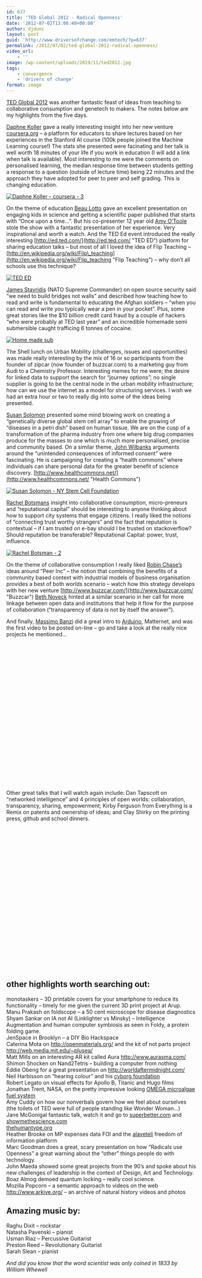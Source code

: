 ```yaml
---
id: 637
title: 'TED Global 2012 - Radical Openness'
date: '2012-07-02T13:06:40+00:00'
author: djdunc
layout: post
guid: 'http://www.driversofchange.com/emtech/?p=637'
permalink: /2012/07/02/ted-global-2012-radical-openness/
video_url:
    - ''
image: /wp-content/uploads/2019/11/ted2012.jpg
tags:
    - convergence
    - 'drivers of change'
format: image
---
```


[TED Global 2012](conferences.ted.com/TEDGlobal2012/ "TED Global 2012") was another fantastic feast of ideas from teaching to collaborative consumption and genetech to makers. The notes below are my highlights from the five days.

[Daphne Koller](http://ai.stanford.edu/~koller/ "Daphne Koller") gave a really interesting insight into her new venture [coursera.org](https://www.coursera.org/ "Coursera") – a platform for educators to share lectures based on her experiences in the Stanford AI course (100k people joined the Machine Learning course!) The stats she presented were facinating and her talk is well worth 18 minutes of your life if you work in education (I will add a link when talk is available). Most interesting to me were the comments on personalised learning, the median response time between students getting a response to a question (outside of lecture time) being 22 minutes and the approach they have adopted for peer to peer and self grading. This is changing education.

[![Daphne Koller - coursera - 3](https://i0.wp.com/farm8.staticflickr.com/7136/7471084476_6cc1dc8089.jpg?resize=500%2C375)](http://www.flickr.com/photos/pseudonomad/7471084476/ "Daphne Koller - coursera - 3 by pseudonomad, on Flickr")

On the theme of education [Beau Lotto](www.lottolab.org "Lotto Lab") gave an excellent presentation on engaging kids in science and getting a scientific paper published that starts with “Once upon a time…”. But his co-presenter 12 year old [Amy O’Toole](http://blog.ted.com/2012/06/26/science-is-play-beau-lotto-and-amy-otoole-at-tedglobal-2012/ "TED Blog") stole the show with a fantastic presentation of her experience. Very inspirational and worth a watch. And the TED Ed event introduced the really interesting [http://ed.ted.com/](http://ed.ted.com/ "TED ED") platform for sharing education talks – but most of all I loved the idea of Flip Teaching – [http://en.wikipedia.org/wiki/Flip\_teaching](http://en.wikipedia.org/wiki/Flip_teaching "Flip Teaching") – why don’t all schools use this technique?

[![TED ED](https://i0.wp.com/farm9.staticflickr.com/8141/7471087324_de7ee49b8b.jpg?resize=500%2C375)](http://www.flickr.com/photos/pseudonomad/7471087324/ "TED ED by pseudonomad, on Flickr")

[James Stavridis](http://en.wikipedia.org/wiki/James_G._Stavridis "James Stavridis") (NATO Supreme Commander) on open source security said “we need to build bridges not walls” and described how teaching how to read and write is fundamental to educating the Afghan soldiers – “when you can read and write you typically wear a pen in your pocket”. Plus, some great stories like the $10 billion credit card fraud by a couple of hackers “who were probably at TED last year” and an incredible homemade semi submersible caught trafficing 6 tonnes of cocaine.

[![Home made sub](https://i0.wp.com/farm9.staticflickr.com/8162/7471077588_3c947ef548.jpg?resize=500%2C375)](http://www.flickr.com/photos/pseudonomad/7471077588/ "Home made sub by pseudonomad, on Flickr")

The Shell lunch on Urban Mobility (challenges, issues and opportunities) was made really interesting by the mix of 16 or so participants from the founder of zipcar (now founder of buzzcar.com) to a marketing guy from Audi to a Chemistry Professor. Interesting memes for me were; the desire for linked data to support the search for “journey options”; no single supplier is going to be the central node in the urban mobility infrastructure; how can we use the internet as a model for structuring services. I wish we had an extra hour or two to really dig into some of the ideas being presented.

[Susan Solomon](http://nyscf.org/about-us/board-of-directors/item/228-susan-l-solomon-chief-executive-officer "Susan Solomon") presented some mind blowing work on creating a “genetically diverse global stem cell array” to enable the growing of “diseases in a petri dish” based on human tissue. We are on the cusp of a transformation of the pharma industry from one where big drug companies produce for the masses to one which is much more personalised, precise and community based. On a similar theme, [John Wilbanks](http://en.wikipedia.org/wiki/John_Wilbanks "John Wilbanks") arguments around the “unintended consequences of informed consent” were fascinating. He is campaigning for creating a “health commons” where individuals can share personal data for the greater benefit of science discovery. [http://www.healthcommons.net/](http://www.healthcommons.net/ "Health Commons")

[![Susan Solomon - NY Stem Cell Foundation](https://i0.wp.com/farm9.staticflickr.com/8027/7471086162_caae5a81f3.jpg?resize=500%2C375)](http://www.flickr.com/photos/pseudonomad/7471086162/ "Susan Solomon - NY Stem Cell Foundation by pseudonomad, on Flickr")

[Rachel Botsmans](http://www.rachelbotsman.com/ "Rachel Botsman") insight into collaborative consumption, micro-preneurs and “reputational capital” should be interesting to anyone thinking about how to support city systems that engage citizens. I really liked the notions of “connecting trust worthy strangers” and the fact that reputation is contextual – if I am trusted on e-bay should I be trusted on stackoverflow? Should reputation be transferable? Reputational Capital: power, trust, influence.

[![Rachel Botsman - 2](https://i0.wp.com/farm8.staticflickr.com/7106/7471088396_aa74ea6e13.jpg?resize=500%2C375)](http://www.flickr.com/photos/pseudonomad/7471088396/ "Rachel Botsman - 2 by pseudonomad, on Flickr")

On the theme of collaborative consumption I really liked [Robin Chase’s](http://en.wikipedia.org/wiki/Robin_Chase "Robin Chase") ideas around “Peer Inc” – the notion that combining the benefits of a community based context with industrial models of business organisation provides a best of both worlds scenario – watch how this strategy develops with her new venture [http://www.buzzcar.com/](http://www.buzzcar.com/ "Buzzcar") [Beth Noveck](http://en.wikipedia.org/wiki/Beth_Simone_Noveck "Beth Noveck") hinted at a similar scenario in her call for more linkage between open data and institutions that help it flow for the purpose of collaboration (“transparency of data is not by itself the answer”).

And finally, [Massimo Banzi](arduino.cc/en/Profiles/MassimoBanzi "Massimo") did a great intro to [Arduino](http://en.wikipedia.org/wiki/Arduino "Arduino on wikipedia"), Matternet, and was the first video to be posted on-line – go and take a look at the really nice projects he mentioned…

<object bgcolor="#ffffff" classid="clsid:d27cdb6e-ae6d-11cf-96b8-444553540000" codebase="http://download.macromedia.com/pub/shockwave/cabs/flash/swflash.cab#version=6,0,40,0" height="374" width="526"><param name="allowFullScreen" value="true"></param><param name="allowScriptAccess" value="always"></param><param name="wmode" value="transparent"></param><param name="bgColor" value="#ffffff"></param><param name="flashvars" value="vu=http://video.ted.com/talk/stream/2012G/Blank/MassimoBanzi_2012G-320k.mp4&su=http://images.ted.com/images/ted/tedindex/embed-posters/MassimoBanzi_2012G-embed.jpg&vw=512&vh=288&ap=0&ti=1491&lang=en&introDuration=15330&adDuration=4000&postAdDuration=830&adKeys=talk=massimo_banzi_how_arduino_is_open_sourcing_imagination;year=2012;theme=art_unusual;theme=tales_of_invention;event=TEDGlobal+2012;tag=creativity;tag=open-source;tag=robots;tag=technology;&preAdTag=tconf.ted/embed;tile=1;sz=512x288;"></param><param name="src" value="http://video.ted.com/assets/player/swf/EmbedPlayer.swf"></param><param name="pluginspace" value="http://www.macromedia.com/go/getflashplayer"></param><param name="allowfullscreen" value="true"></param><param name="allowscriptaccess" value="always"></param></object>

Other great talks that I will watch again include: Dan Tapscott on “networked intelligence” and 4 principles of open worlds: collaboration, transparency, sharing, empowerment; Kirby Ferguson from Everything is a Remix on patents and ownership of ideas; and Clay Shirky on the printing press, github and school dinners.

<object bgcolor="#ffffff" classid="clsid:d27cdb6e-ae6d-11cf-96b8-444553540000" codebase="http://download.macromedia.com/pub/shockwave/cabs/flash/swflash.cab#version=6,0,40,0" height="374" width="526"><param name="allowFullScreen" value="true"></param><param name="allowScriptAccess" value="always"></param><param name="wmode" value="transparent"></param><param name="bgColor" value="#ffffff"></param><param name="flashvars" value="vu=http://video.ted.com/talk/stream/2012G/Blank/DonTapscott_2012G-320k.mp4&su=http://images.ted.com/images/ted/tedindex/embed-posters/DonTapscott_2012G-embed.jpg&vw=512&vh=288&ap=0&ti=1492&lang=en&introDuration=15330&adDuration=4000&postAdDuration=830&adKeys=talk=don_tapscott_four_principles_for_the_open_world_1;year=2012;theme=technology_history_and_destiny;event=TEDGlobal+2012;tag=business;tag=future;tag=technology;&preAdTag=tconf.ted/embed;tile=1;sz=512x288;"></param><param name="src" value="http://video.ted.com/assets/player/swf/EmbedPlayer.swf"></param><param name="pluginspace" value="http://www.macromedia.com/go/getflashplayer"></param><param name="allowfullscreen" value="true"></param><param name="allowscriptaccess" value="always"></param></object>

## other highlights worth searching out:

monotaskers – 3D printable covers for your smartphone to reduce its functionality – timely for me given the current 3D print project at Arup.  
Manu Prakash on foldscope – a 50 cent microscope for disease diagnostics  
Shyam Sankar on IA not AI (Linklighter vs Minsky) – Intelligence Augmentation and human computer symbiosis as seen in Foldy, a protein folding game.  
JenSpace in Brooklyn – a DIY Bio Hackspace  
Caterina Mota on http://openmaterials.org/ and the kit of not parts project http://web.media.mit.edu/~plusea/  
Matt Mills on an interesting AR kit called Aura http://www.aurasma.com/  
Shimon Shocken on Nand2Tetris – building a computer from nothing  
Eddie Obeng for a great presentation on http://worldaftermidnight.com/  
Neil Harbisson on “hearing colour” and his [cyborg foundation](http://www.harbisson.com/Cyborg_Foundation/Cyborg_Foundation.html)  
Robert Legato on visual effects for Apollo B, Titanic and Hugo films  
Jonathan Trent, NASA, on the pretty impressive looking [OMEGA microalgae fuel system](http://www.nasa.gov/centers/ames/research/OMEGA/index.html)  
Amy Cuddy on how our nonverbals govern how we feel about ourselves (the toilets of TED were full of people standing like Wonder Woman…)  
Jane McGonigal fantastic talk, watch it and go to [superbetter.com](https://www.superbetter.com/) and [showmethescience.com](http://blog.superbetter.com/show-me-the-science-resilience-games-post-traumatic-growth-and-more/)  
[thehumantype.org](http://thehumantype.org/)  
Heather Brooke on MP expenses data FOI and the [alaveteli](http://www.alaveteli.org/) freedom of information platform  
Marc Goodman does a great, scary presentation on how “Radicals use Openness” a great warning about the “other” things people do with technology.  
John Maeda showed some great projects from the 90’s and spoke about his new challenges of leadership in the context of Design, Art and Technology.  
Boaz Almog demoed quantum locking – really cool science.  
Mozilla Popcorn – a semantic approach to videos on the web  
<http://www.arkive.org/> – an archive of natural history videos and photos

## Amazing music by:

Raghu Dixit – rockstar  
Natasha Pavenski – pianist  
Usman Riaz – Percussive Guitarist  
Preston Reed – Revolutionary Guitarist  
Sarah Slean – pianist

*And did you know that the word scientist was only coined in 1833 by William Whewell*